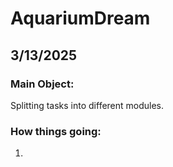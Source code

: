 # AquariumDream

## 3/13/2025

### Main Object:
Splitting tasks into different modules.

### How things going:

1. 